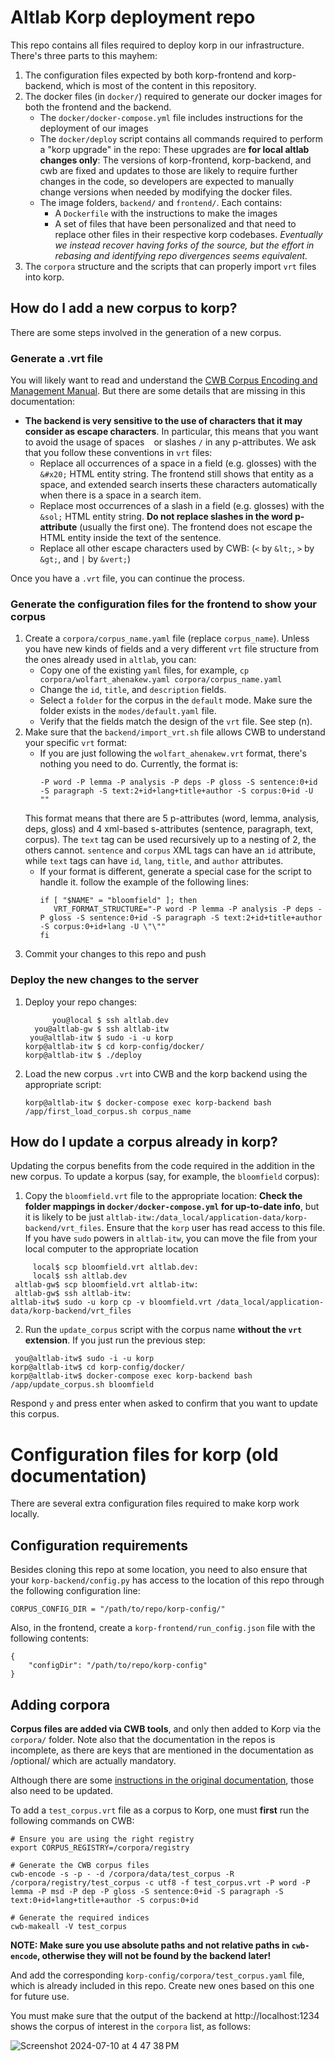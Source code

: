 # Altlab Korp deployment repo

This repo contains all files required to deploy korp in our infrastructure.
There's three parts to this mayhem:
1. The configuration files expected by both korp-frontend and korp-backend, which is most of the content in this repository.
2. The docker files (in `docker/`) required to generate our docker images for both the frontend and the backend. 
   - The `docker/docker-compose.yml` file includes instructions for the deployment of our images
   - The `docker/deploy` script contains all commands required to perform a "korp upgrade" in the repo:  These upgrades are **for local altlab changes only**:  The versions of korp-frontend, korp-backend, and cwb are fixed and updates to those are likely to require further changes in the code, so developers are expected to manually change versions when needed by modifying the docker files.
   - The image folders, `backend/` and `frontend/`.  Each contains:
     - A `Dockerfile` with the instructions to make the images
     - A set of files that have been personalized and that need to replace other files in their respective korp codebases. *Eventually we instead recover having forks of the source, but the effort in rebasing and identifying repo divergences seems equivalent.*
3. The `corpora` structure and the scripts that can properly import `vrt` files into korp.

## How do I add a new corpus to korp?
There are some steps involved in the generation of a new corpus.  

### Generate a .vrt file
You will likely want to read and understand the [CWB Corpus Encoding and Management Manual](https://cwb.sourceforge.io/files/CWB_Encoding_Tutorial.pdf).  But there are some details that are missing in this documentation:
- **The backend is very sensitive to the use of characters that it may consider as escape characters**. In particular, this means that you want to avoid the usage of spaces ` ` or slashes `/` in any p-attributes.  We ask that you follow these conventions in `vrt` files:
  - Replace all occurrences of a space in a field (e.g. glosses) with the `&#x20;` HTML entity string. The frontend still shows that entity as a space, and extended search inserts these characters automatically when there is a space in a search item.
  - Replace most occurrences of a slash in a field (e.g. glosses) with the `&sol;` HTML entity string. **Do not replace slashes in the word p-attribute** (usually the first one).  The frontend does not escape the HTML entity inside the text of the sentence.
  - Replace all other escape characters used by CWB: (`<` by `&lt;`, `>` by `&gt;`, and `|` by `&vert;`)

Once you have a `.vrt` file, you can continue the process.

### Generate the configuration files for the frontend to show your corpus
1. Create a `corpora/corpus_name.yaml` file (replace `corpus_name`).  Unless you have new kinds of fields and a very different `vrt` file structure from the ones already used in `altlab`, you can:
   - Copy one of the existing `yaml` files, for example, `cp corpora/wolfart_ahenakew.yaml corpora/corpus_name.yaml`
   - Change the `id`, `title`, and `description` fields.
   - Select a `folder` for the corpus in the `default` mode. Make sure the folder exists in the `modes/default.yaml` file.
   - Verify that the fields match the design of the `vrt` file. See step (n).
2. Make sure that the `backend/import_vrt.sh` file allows CWB to understand your specific `vrt` format:
   - If you are just following the `wolfart_ahenakew.vrt` format, there's nothing you need to do.  Currently, the format is:
     ```
     -P word -P lemma -P analysis -P deps -P gloss -S sentence:0+id -S paragraph -S text:2+id+lang+title+author -S corpus:0+id -U ""
     ```
    This format means that there are 5 p-attributes (word, lemma, analysis, deps, gloss) and 4 xml-based s-attributes (sentence, paragraph, text, corpus).  The `text` tag can be used recursively up to a nesting of 2, the others cannot.  `sentence` and `corpus` XML tags can have an `id` attribute, while `text` tags can have `id`, `lang`, `title`, and `author` attributes.
   - If your format is different, generate a special case for the script to handle it. follow the example of the following lines:
     ```
     if [ "$NAME" = "bloomfield" ]; then
        VRT_FORMAT_STRUCTURE="-P word -P lemma -P analysis -P deps -P gloss -S sentence:0+id -S paragraph -S text:2+id+title+author -S corpus:0+id+lang -U \"\""
     fi
     ```
3. Commit your changes to this repo and push
### Deploy the new changes to the server
1. Deploy your repo changes:
   ```
         you@local $ ssh altlab.dev
     you@altlab-gw $ ssh altlab-itw
    you@altlab-itw $ sudo -i -u korp
   korp@altlab-itw $ cd korp-config/docker/
   korp@altlab-itw $ ./deploy
   ```
2. Load the new corpus `.vrt` into CWB and the korp backend using the appropriate script:
   ```
   korp@altlab-itw $ docker-compose exec korp-backend bash /app/first_load_corpus.sh corpus_name
   ```

## How do I update a corpus already in korp?
Updating the corpus benefits from the code required in the addition in the new corpus. To update a korpus (say, for example, the `bloomfield` corpus):
1. Copy the `bloomfield.vrt` file to the appropriate location:  **Check the folder mappings in `docker/docker-compose.yml` for up-to-date info**, but it is likely to be just `altlab-itw:/data_local/application-data/korp-backend/vrt_files`.  Ensure that the `korp` user has read access to this file. If you have `sudo` powers in `altlab-itw`, you can move the file from your local computer to the appropriate location 
```
     local$ scp bloomfield.vrt altlab.dev:
     local$ ssh altlab.dev
 altlab-gw$ scp bloomfield.vrt altlab-itw:
 altlab-gw$ ssh altlab-itw:
altlab-itw$ sudo -u korp cp -v bloomfield.vrt /data_local/application-data/korp-backend/vrt_files
```

2. Run the `update_corpus` script with the corpus name **without the `vrt` extension**.  If you just run the previous step:
```
 you@altlab-itw$ sudo -i -u korp
korp@altlab-itw$ cd korp-config/docker/
korp@altlab-itw$ docker-compose exec korp-backend bash /app/update_corpus.sh bloomfield
``` 
Respond `y` and press enter when asked to confirm that you want to update this corpus.

# Configuration files for korp (old documentation)

There are several extra configuration files required to make korp work locally.

## Configuration requirements

Besides cloning this repo at some location, you need to also ensure
that your `korp-backend/config.py` has access to the location of this
repo through the following configuration line:

```
CORPUS_CONFIG_DIR = "/path/to/repo/korp-config/"
```

Also, in the frontend, create a `korp-frontend/run_config.json` file
with the following contents:

```
{
    "configDir": "/path/to/repo/korp-config"
}
```

## Adding corpora

**Corpus files are added via CWB tools**, and only then added to Korp
via the `corpora/` folder.  Note also that the documentation in the
repos is incomplete, as there are keys that are mentioned in the
documentation as /optional/ which are actually mandatory.

Although there are some [instructions in the original
documentation](https://cwb.sourceforge.io/files/CWB_Encoding_Tutorial.pdf),
those also need to be updated.

To add a `test_corpus.vrt` file as a corpus to Korp, one must **first** run the following commands on CWB:

```
# Ensure you are using the right registry
export CORPUS_REGISTRY=/corpora/registry

# Generate the CWB corpus files
cwb-encode -s -p - -d /corpora/data/test_corpus -R /corpora/registry/test_corpus -c utf8 -f test_corpus.vrt -P word -P lemma -P msd -P dep -P gloss -S sentence:0+id -S paragraph -S text:0+id+lang+title+author -S corpus:0+id

# Generate the required indices
cwb-makeall -V test_corpus
```
**NOTE: Make sure you use absolute paths and not relative paths in `cwb-encode`, otherwise they will not be found by the backend later!**

And add the corresponding `korp-config/corpora/test_corpus.yaml` file,
which is already included in this repo.  Create new ones based on this
one for future use.

You must make sure that the output of the backend at
http://localhost:1234 shows the corpus of interest in the `corpora`
list, as follows:

![Screenshot 2024-07-10 at 4 47 38 PM](https://github.com/UAlbertaALTLab/korp-config/assets/248151/903f039a-92b4-4d0a-a294-591997658512)
